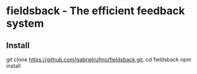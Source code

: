 # fieldsback - The efficient feedback system

## Install
git clone https://github.com/gabrielrufino/fieldsback.git.
cd fieldsback 
npm install
